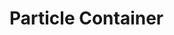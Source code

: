 # Particle Container

<!-- <demo mode="full" :background-alpha="0" src="./demo/particle-container-demo.vue" /> -->
